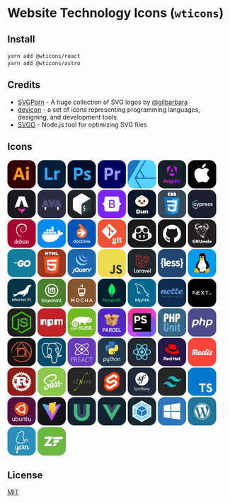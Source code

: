 # Website Technology Icons (`wticons`)

## Install

```shell
yarn add @wticons/react
yarn add @wticons/astro
```

## Credits

* [SVGPorn](https://svgporn.com/) - A huge collection of SVG logos by [@gilbarbara](https://github.com/gilbarbara)
* [devicon](https://devicon.dev) - a set of icons representing programming languages, designing, and development tools.
* [SVGO](https://github.com/svg/svgo) - Node.js tool for optimizing SVG files

## Icons

[<img src='icons/adobe-illustrator.svg' width='64' alt='adobe-illustrator.svg' />](icons/adobe-illustrator.svg)
[<img src='icons/adobe-lightroom.svg' width='64' alt='adobe-lightroom.svg' />](icons/adobe-lightroom.svg)
[<img src='icons/adobe-photoshop.svg' width='64' alt='adobe-photoshop.svg' />](icons/adobe-photoshop.svg)
[<img src='icons/adobe-premiere.svg' width='64' alt='adobe-premiere.svg' />](icons/adobe-premiere.svg)
[<img src='icons/affinity-designer.svg' width='64' alt='affinity-designer.svg' />](icons/affinity-designer.svg)
[<img src='icons/angular.svg' width='64' alt='angular.svg' />](icons/angular.svg)
[<img src='icons/apple.svg' width='64' alt='apple.svg' />](icons/apple.svg)
[<img src='icons/astro.svg' width='64' alt='astro.svg' />](icons/astro.svg)
[<img src='icons/ava.svg' width='64' alt='ava.svg' />](icons/ava.svg)
[<img src='icons/bash.svg' width='64' alt='bash.svg' />](icons/bash.svg)
[<img src='icons/bootstrap.svg' width='64' alt='bootstrap.svg' />](icons/bootstrap.svg)
[<img src='icons/bun.svg' width='64' alt='bun.svg' />](icons/bun.svg)
[<img src='icons/css.svg' width='64' alt='css.svg' />](icons/css.svg)
[<img src='icons/cypress.svg' width='64' alt='cypress.svg' />](icons/cypress.svg)
[<img src='icons/debian.svg' width='64' alt='debian.svg' />](icons/debian.svg)
[<img src='icons/docker.svg' width='64' alt='docker.svg' />](icons/docker.svg)
[<img src='icons/doctrine.svg' width='64' alt='doctrine.svg' />](icons/doctrine.svg)
[<img src='icons/git.svg' width='64' alt='git.svg' />](icons/git.svg)
[<img src='icons/github-copilot.svg' width='64' alt='github-copilot.svg' />](icons/github-copilot.svg)
[<img src='icons/github.svg' width='64' alt='github.svg' />](icons/github.svg)
[<img src='icons/gnu-make.svg' width='64' alt='gnu-make.svg' />](icons/gnu-make.svg)
[<img src='icons/go.svg' width='64' alt='go.svg' />](icons/go.svg)
[<img src='icons/html.svg' width='64' alt='html.svg' />](icons/html.svg)
[<img src='icons/j-query.svg' width='64' alt='j-query.svg' />](icons/j-query.svg)
[<img src='icons/js.svg' width='64' alt='js.svg' />](icons/js.svg)
[<img src='icons/laravel.svg' width='64' alt='laravel.svg' />](icons/laravel.svg)
[<img src='icons/less.svg' width='64' alt='less.svg' />](icons/less.svg)
[<img src='icons/linux.svg' width='64' alt='linux.svg' />](icons/linux.svg)
[<img src='icons/mariadb.svg' width='64' alt='mariadb.svg' />](icons/mariadb.svg)
[<img src='icons/mint.svg' width='64' alt='mint.svg' />](icons/mint.svg)
[<img src='icons/mocha.svg' width='64' alt='mocha.svg' />](icons/mocha.svg)
[<img src='icons/mongodb.svg' width='64' alt='mongodb.svg' />](icons/mongodb.svg)
[<img src='icons/my-sql.svg' width='64' alt='my-sql.svg' />](icons/my-sql.svg)
[<img src='icons/nette.svg' width='64' alt='nette.svg' />](icons/nette.svg)
[<img src='icons/next-js.svg' width='64' alt='next-js.svg' />](icons/next-js.svg)
[<img src='icons/nodejs.svg' width='64' alt='nodejs.svg' />](icons/nodejs.svg)
[<img src='icons/npm.svg' width='64' alt='npm.svg' />](icons/npm.svg)
[<img src='icons/opensuse.svg' width='64' alt='opensuse.svg' />](icons/opensuse.svg)
[<img src='icons/parcel.svg' width='64' alt='parcel.svg' />](icons/parcel.svg)
[<img src='icons/php-storm.svg' width='64' alt='php-storm.svg' />](icons/php-storm.svg)
[<img src='icons/php-unit.svg' width='64' alt='php-unit.svg' />](icons/php-unit.svg)
[<img src='icons/php.svg' width='64' alt='php.svg' />](icons/php.svg)
[<img src='icons/postcss.svg' width='64' alt='postcss.svg' />](icons/postcss.svg)
[<img src='icons/postgres.svg' width='64' alt='postgres.svg' />](icons/postgres.svg)
[<img src='icons/preact.svg' width='64' alt='preact.svg' />](icons/preact.svg)
[<img src='icons/python.svg' width='64' alt='python.svg' />](icons/python.svg)
[<img src='icons/react.svg' width='64' alt='react.svg' />](icons/react.svg)
[<img src='icons/redhat.svg' width='64' alt='redhat.svg' />](icons/redhat.svg)
[<img src='icons/redis.svg' width='64' alt='redis.svg' />](icons/redis.svg)
[<img src='icons/rust.svg' width='64' alt='rust.svg' />](icons/rust.svg)
[<img src='icons/sass.svg' width='64' alt='sass.svg' />](icons/sass.svg)
[<img src='icons/stylus.svg' width='64' alt='stylus.svg' />](icons/stylus.svg)
[<img src='icons/svelte.svg' width='64' alt='svelte.svg' />](icons/svelte.svg)
[<img src='icons/symfony.svg' width='64' alt='symfony.svg' />](icons/symfony.svg)
[<img src='icons/tailwind.svg' width='64' alt='tailwind.svg' />](icons/tailwind.svg)
[<img src='icons/type-script.svg' width='64' alt='type-script.svg' />](icons/type-script.svg)
[<img src='icons/ubuntu.svg' width='64' alt='ubuntu.svg' />](icons/ubuntu.svg)
[<img src='icons/vite.svg' width='64' alt='vite.svg' />](icons/vite.svg)
[<img src='icons/vue-use.svg' width='64' alt='vue-use.svg' />](icons/vue-use.svg)
[<img src='icons/vue.svg' width='64' alt='vue.svg' />](icons/vue.svg)
[<img src='icons/webpack.svg' width='64' alt='webpack.svg' />](icons/webpack.svg)
[<img src='icons/windows.svg' width='64' alt='windows.svg' />](icons/windows.svg)
[<img src='icons/wordpress.svg' width='64' alt='wordpress.svg' />](icons/wordpress.svg)
[<img src='icons/yarn.svg' width='64' alt='yarn.svg' />](icons/yarn.svg)
[<img src='icons/zend-framework.svg' width='64' alt='zend-framework.svg' />](icons/zend-framework.svg)

## License

[MIT](./LICENSE)